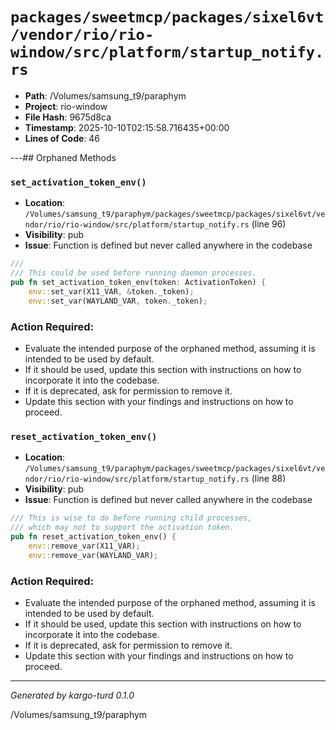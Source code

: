 # `packages/sweetmcp/packages/sixel6vt/vendor/rio/rio-window/src/platform/startup_notify.rs`

- **Path**: /Volumes/samsung_t9/paraphym
- **Project**: rio-window
- **File Hash**: 9675d8ca  
- **Timestamp**: 2025-10-10T02:15:58.716435+00:00  
- **Lines of Code**: 46

---## Orphaned Methods


### `set_activation_token_env()`

- **Location**: `/Volumes/samsung_t9/paraphym/packages/sweetmcp/packages/sixel6vt/vendor/rio/rio-window/src/platform/startup_notify.rs` (line 96)
- **Visibility**: pub
- **Issue**: Function is defined but never called anywhere in the codebase

```rust
///
/// This could be used before running daemon processes.
pub fn set_activation_token_env(token: ActivationToken) {
    env::set_var(X11_VAR, &token._token);
    env::set_var(WAYLAND_VAR, token._token);
```

### Action Required:

- Evaluate the intended purpose of the orphaned method, assuming it is intended to be used by default.
- If it should be used, update this section with instructions on how to incorporate it into the codebase.
- If it is deprecated, ask for permission to remove it.
- Update this section with your findings and instructions on how to proceed.


### `reset_activation_token_env()`

- **Location**: `/Volumes/samsung_t9/paraphym/packages/sweetmcp/packages/sixel6vt/vendor/rio/rio-window/src/platform/startup_notify.rs` (line 88)
- **Visibility**: pub
- **Issue**: Function is defined but never called anywhere in the codebase

```rust
/// This is wise to do before running child processes,
/// which may not to support the activation token.
pub fn reset_activation_token_env() {
    env::remove_var(X11_VAR);
    env::remove_var(WAYLAND_VAR);
```

### Action Required:

- Evaluate the intended purpose of the orphaned method, assuming it is intended to be used by default.
- If it should be used, update this section with instructions on how to incorporate it into the codebase.
- If it is deprecated, ask for permission to remove it.
- Update this section with your findings and instructions on how to proceed.

---

*Generated by kargo-turd 0.1.0*

/Volumes/samsung_t9/paraphym